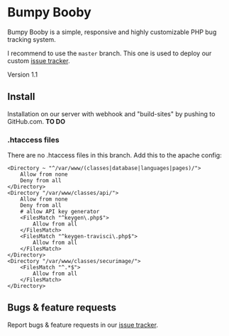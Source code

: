 # Bumpy Booby

Bumpy Booby is a simple, responsive and highly customizable PHP bug tracking system.

I recommend to use the `master` branch. This one is used to deploy our custom [issue tracker](https://bb.bugtrackr.eu/).

Version 1.1

## Install

Installation on our server with webhook and "build-sites" by pushing to GitHub.com. **TO DO**

### .htaccess files

There are no .htaccess files in this branch. Add this to the apache config:
```
<Directory ~ "^/var/www/(classes|database|languages|pages)/">
	Allow from none
	Deny from all
</Directory>
<Directory "/var/www/classes/api/">
	Allow from none
	Deny from all
	# allow API key generator
	<FilesMatch "^keygen\.php$">
		Allow from all
	</FilesMatch>
	<FilesMatch "^keygen-travisci\.php$">
		Allow from all
	</FilesMatch>
</Directory>
<Directory "/var/www/classes/securimage/">
	<FilesMatch "^.*$">
		Allow from all
	</FilesMatch>
</Directory>
```

## Bugs & feature requests

Report bugs & feature requests in our [issue tracker](https://bb.bugtrackr.eu/index.php?project=bumpy-booby&page=issues).
